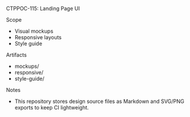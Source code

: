 CTPPOC-115: Landing Page UI

Scope
- Visual mockups
- Responsive layouts
- Style guide

Artifacts
- mockups/
- responsive/
- style-guide/

Notes
- This repository stores design source files as Markdown and SVG/PNG exports to keep CI lightweight.
